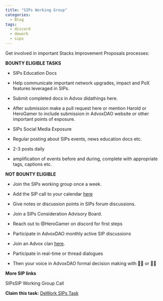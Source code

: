 ```yaml
---
title: "SIPs Working Group"
categories:
  - Blog
tags:
  - discord
  - dework
  - sips
---
```


Get involved in important Stacks Improvement Proposals processes:

**BOUNTY ELIGIBLE TASKS**

- SIPs Education Docs

- Help communicate important network upgrades, impact and PoX features leveraged in SIPs.

- Submit completed docs in Advox didathings here.

- After submission make a pull request here or mention Harold or HeroGamer to include submission in AdvoxDAO website or other important points of exposure.

- SIPs Social Media Exposure

- Regular posting about SIPs events, news education docs etc.

- 2-3 posts daily

- amplification of events before and during, complete with appropriate tags, captions etc.

**NOT BOUNTY ELIGIBLE** 

- Join the SIPs working group once a week.

- Add the SIP call to your calendar [here](https://community.stacks.org/events)

- Give notes or discussion points in SIPs forum discussions.

- Join a SIPs Consideration Advisory Board.

- Reach out to @HeroGamer on discord for first steps

- Participate in AdvoxDAO monthly active SIP discussions

- Join an Advox clan [here](https://discord.gg/zq7fyxMRsE).

- Participate in real-time or thread dialogues

- Then your voice in AdvoxDAO formal decision making with 👍🏾 or 👎🏾

**More SIP links** 

SIPsSIP Working Group Call

**Claim this task:** [DeWork SIPs Task](https://app.dework.xyz/stacks-adox/wish-tasks?taskId=0d353fbd-68df-4a3d-9b0f-963a66b2edda)

